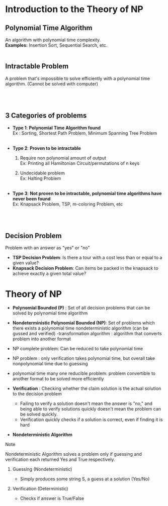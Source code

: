# Introduction to the Theory of NP

## Polynomial Time Algorithm
An algorithm with polynomial time complexity.
</br>
**Examples:** Insertion Sort, Sequential Search, etc.
</br></br>

## Intractable Problem
A problem that's impossible to solve efficiently with a polynomial time algorithm. (Cannot be solved with computer)
</br></br></br></br>


## 3 Categories of problems
- **Type 1**: **Polynomial Time Algorithm found** </br>
  Ex : Sorting, Shortest Path Problem, Minimum Spanning Tree Problem</br></br>
- **Type 2**: **Proven to be intractable** </br>
    1. Require non polynomial amount of output</br>
    Ex: Printing all Hamiltonian Circuit/permutations of n keys</br>

    2. Undecidable problem</br>
    Ex: Halting Problem</br></br>
  
- **Type 3**: **Not proven to be intractable, polynomial time algorithms have never been found**</br>
  Ex: Knapsack Problem, TSP, m-coloring Problem, etc
</br></br></br></br>

## Decision Problem
Problem with an answer as "yes" or "no"  </br>
- **TSP Decision Problem**: Is there a tour with a cost less than or equal to a given value?
- **Knapsack Decision Problem**: Can items be packed in the knapsack to achieve exactly a given total value?

# Theory of NP
- **Polynomial Bounded (P)** : Set of all decision problems that can be solved by polynomial time algorithm
- **Nondeterministic Polynomial Bounded (NP)**: Set of problems which there exists a polynomial time nondeterministic algorithm (can be gussed and verified)
-transformation algorithm : algorithm that converts problem into another format  
- NP complete problem: Can be reduced to take polynomial time
- NP problem : only verification takes polynomial time, but overall take nonpolynomial time due to guessing
- polynomial time many one reducible problem:
problem convertible to another format to be solved more efficiently


 

- **Verification** : Checking whether the claim solution is the actual solution to the decision problem
  - Failing to verify a solution doesn't mean the answer is "no," and being able to verify solutions quickly doesn't mean the problem can be solved quickly.
  - Verification quickly checks if a solution is correct, even if finding it is hard
- **Nondeterministic Algorithm**
> [!NOTE]  
> Nondeterministic Algorithm solves a problem only if guessing and verification each returned Yes and True respectively. 


  1. Guessing (Nondeterministic)
        - Simply produces some string S, a guess at a solution (Yes/No)
    
  2. Verification (Deterministic)
        - Checks if answer is True/False
    
   
      

